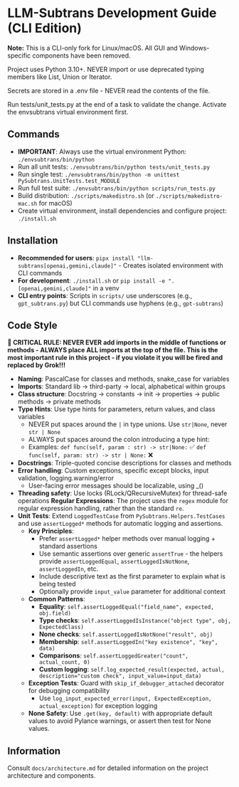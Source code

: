 # LLM-Subtrans Development Guide (CLI Edition)

**Note:** This is a CLI-only fork for Linux/macOS. All GUI and Windows-specific components have been removed.

Project uses Python 3.10+. NEVER import or use deprecated typing members like List, Union or Iterator.

Secrets are stored in a .env file - NEVER read the contents of the file.

Run tests/unit_tests.py at the end of a task to validate the change. Activate the envsubtrans virtual environment first.

## Commands
- **IMPORTANT**: Always use the virtual environment Python: `./envsubtrans/bin/python`
- Run all unit tests: `./envsubtrans/bin/python tests/unit_tests.py`
- Run single test: `./envsubtrans/bin/python -m unittest PySubtrans.UnitTests.test_MODULE`
- Run full test suite: `./envsubtrans/bin/python scripts/run_tests.py`
- Build distribution: `./scripts/makedistro.sh` (or `./scripts/makedistro-mac.sh` for macOS)
- Create virtual environment, install dependencies and configure project: `./install.sh`

## Installation
- **Recommended for users**: `pipx install "llm-subtrans[openai,gemini,claude]"` - Creates isolated environment with CLI commands
- **For development**: `./install.sh` or `pip install -e ".[openai,gemini,claude]"` in a venv
- **CLI entry points**: Scripts in `scripts/` use underscores (e.g., `gpt_subtrans.py`) but CLI commands use hyphens (e.g., `gpt-subtrans`)

## Code Style

**🚨 CRITICAL RULE: NEVER EVER add imports in the middle of functions or methods - ALWAYS place ALL imports at the top of the file. This is the most important rule in this project - if you violate it you will be fired and replaced by Grok!!!**

- **Naming**: PascalCase for classes and methods, snake_case for variables
- **Imports**: Standard lib → third-party → local, alphabetical within groups
- **Class structure**: Docstring → constants → init → properties → public methods → private methods
- **Type Hints**: Use type hints for parameters, return values, and class variables
  - NEVER put spaces around the `|` in type unions. Use `str|None`, never `str | None`
  - ALWAYS put spaces around the colon introducing a type hint:
  - Examples: 
    `def func(self, param : str) -> str|None:` ✅ 
    `def func(self, param: str) -> str | None:` ❌
- **Docstrings**: Triple-quoted concise descriptions for classes and methods
- **Error handling**: Custom exceptions, specific except blocks, input validation, logging.warning/error
  - User-facing error messages should be localizable, using _()
- **Threading safety**: Use locks (RLock/QRecursiveMutex) for thread-safe operations
  **Regular Expressions**: The project uses the `regex` module for regular expression handling, rather than the standard `re`.
- **Unit Tests**: Extend `LoggedTestCase` from `PySubtrans.Helpers.TestCases` and use `assertLogged*` methods for automatic logging and assertions.
  - **Key Principles**:
    - Prefer `assertLogged*` helper methods over manual logging + standard assertions
    - Use semantic assertions over generic `assertTrue` - the helpers provide `assertLoggedEqual`, `assertLoggedIsNotNone`, `assertLoggedIn`, etc.
    - Include descriptive text as the first parameter to explain what is being tested
    - Optionally provide `input_value` parameter for additional context
  - **Common Patterns**:
    - **Equality**: `self.assertLoggedEqual("field_name", expected, obj.field)`
    - **Type checks**: `self.assertLoggedIsInstance("object type", obj, ExpectedClass)`
    - **None checks**: `self.assertLoggedIsNotNone("result", obj)`
    - **Membership**: `self.assertLoggedIn("key existence", "key", data)`
    - **Comparisons**: `self.assertLoggedGreater("count", actual_count, 0)`
    - **Custom logging**: `self.log_expected_result(expected, actual, description="custom check", input_value=input_data)`
  - **Exception Tests**: Guard with `skip_if_debugger_attached` decorator for debugging compatibility
    - Use `log_input_expected_error(input, ExpectedException, actual_exception)` for exception logging
  - **None Safety**: Use `.get(key, default)` with appropriate default values to avoid Pylance warnings, or assert then test for None values.

## Information
Consult `docs/architecture.md` for detailed information on the project architecture and components.
